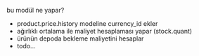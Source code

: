 bu modül ne yapar?

* product.price.history modeline currency_id ekler
* ağırlıklı ortalama ile maliyet hesaplaması yapar (stock.quant)
* ürünün depoda bekleme maliyetini hesaplar
*  todo...